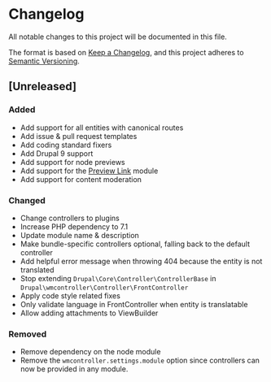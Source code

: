 # Changelog
All notable changes to this project will be documented in this file.

The format is based on [Keep a Changelog](https://keepachangelog.com/en/1.0.0/),
and this project adheres to [Semantic Versioning](https://semver.org/spec/v2.0.0.html).

## [Unreleased]
### Added
- Add support for all entities with canonical routes
- Add issue & pull request templates
- Add coding standard fixers
- Add Drupal 9 support
- Add support for node previews
- Add support for the [Preview Link](https://www.drupal.org/project/preview_link) module
- Add support for content moderation

### Changed
- Change controllers to plugins
- Increase PHP dependency to 7.1
- Update module name & description
- Make bundle-specific controllers optional, falling back to the default 
 controller
- Add helpful error message when throwing 404 because the entity is not 
 translated
- Stop extending `Drupal\Core\Controller\ControllerBase` in 
 `Drupal\wmcontroller\Controller\FrontController`
- Apply code style related fixes
- Only validate language in FrontController when entity is translatable
- Allow adding attachments to ViewBuilder

### Removed
- Remove dependency on the node module
- Remove the `wmcontroller.settings.module` option since controllers can now be provided in any module.
